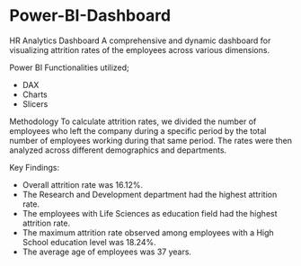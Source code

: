 # Power-BI-Dashboard
HR Analytics Dashboard
A comprehensive and dynamic dashboard for visualizing attrition rates of the employees across various dimensions.

Power BI Functionalities utilized;
- DAX
- Charts
- Slicers


Methodology
To calculate attrition rates, we divided the number of employees who left the company during a specific period by the total number of employees working during that same period.
The rates were then analyzed across different demographics and departments.

Key Findings:
- Overall attrition rate was 16.12%.
- The Research and Development department had the highest attrition rate.
- The employees with Life Sciences as education field had the highest attrition rate.
- The maximum attrition rate observed among employees with a High School education level was 18.24%.
- The average age of employees was 37 years.
